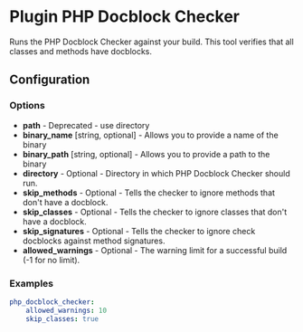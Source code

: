 Plugin PHP Docblock Checker
===========================

Runs the PHP Docblock Checker against your build. This tool verifies that all classes and methods have docblocks.

Configuration
-------------

### Options

* **path** - Deprecated - use directory
* **binary_name** [string, optional] - Allows you to provide a name of the binary
* **binary_path** [string, optional] - Allows you to provide a path to the binary
* **directory** - Optional - Directory in which PHP Docblock Checker should run.
* **skip_methods** - Optional - Tells the checker to ignore methods that don't have a docblock.
* **skip_classes** - Optional - Tells the checker to ignore classes that don't have a docblock.
* **skip_signatures** - Optional - Tells the checker to ignore check docblocks against method signatures.
* **allowed_warnings** - Optional - The warning limit for a successful build (-1 for no limit).

### Examples

```yml
php_docblock_checker:
    allowed_warnings: 10
    skip_classes: true
```
